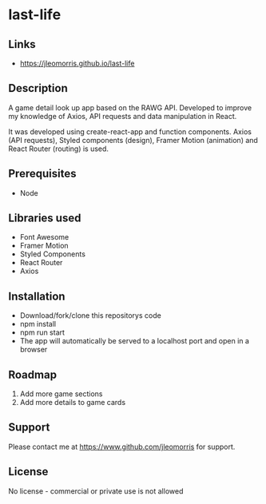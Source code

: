 # last-life

## Links
* https://jleomorris.github.io/last-life

## Description
<p>A game detail look up app based on the RAWG API. Developed to improve my knowledge of Axios, API requests and data manipulation in React.</p>
<p>It was developed using create-react-app and function components. Axios (API requests), Styled components (design), Framer Motion (animation) and React Router (routing) is used.</p>

## Prerequisites
<ul>
  <li>Node</li>
</ul>

## Libraries used
<ul>
 <li>Font Awesome</li>
  <li>Framer Motion</li>
  <li>Styled Components</li>
  <li>React Router</li>
  <li>Axios</li>
</ul>

## Installation
<ul>
  <li>Download/fork/clone this repositorys code</li>
  <li>npm install</li>
  <li>npm run start</li>
  <li>The app will automatically be served to a localhost port and open in a browser</li>
</ul>

## Roadmap
<ol>
  <li>Add more game sections</li>
  <li>Add more details to game cards</li>
</ol>

## Support
Please contact me at https://www.github.com/jleomorris for support.

## License
No license - commercial or private use is not allowed

